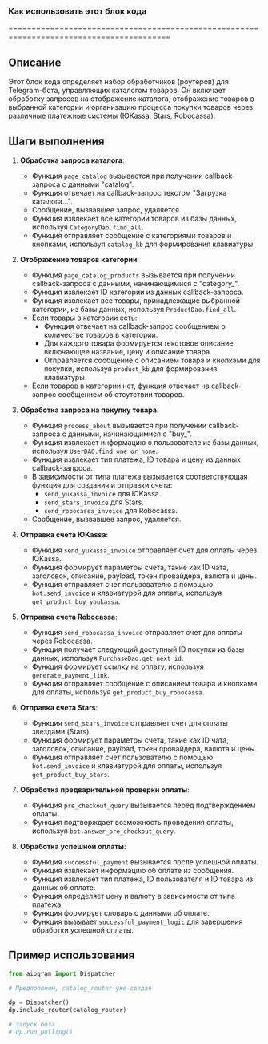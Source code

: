 ### Как использовать этот блок кода
=========================================================================================

Описание
-------------------------
Этот блок кода определяет набор обработчиков (роутеров) для Telegram-бота, управляющих каталогом товаров. Он включает обработку запросов на отображение каталога, отображение товаров в выбранной категории и организацию процесса покупки товаров через различные платежные системы (ЮKassa, Stars, Robocassa).

Шаги выполнения
-------------------------
1. **Обработка запроса каталога**:
   - Функция `page_catalog` вызывается при получении callback-запроса с данными "catalog".
   - Функция отвечает на callback-запрос текстом "Загрузка каталога...".
   - Сообщение, вызвавшее запрос, удаляется.
   - Функция извлекает все категории товаров из базы данных, используя `CategoryDao.find_all`.
   - Функция отправляет сообщение с категориями товаров и кнопками, используя `catalog_kb` для формирования клавиатуры.

2. **Отображение товаров категории**:
   - Функция `page_catalog_products` вызывается при получении callback-запроса с данными, начинающимися с "category_".
   - Функция извлекает ID категории из данных callback-запроса.
   - Функция извлекает все товары, принадлежащие выбранной категории, из базы данных, используя `ProductDao.find_all`.
   - Если товары в категории есть:
     - Функция отвечает на callback-запрос сообщением о количестве товаров в категории.
     - Для каждого товара формируется текстовое описание, включающее название, цену и описание товара.
     - Отправляется сообщение с описанием товара и кнопками для покупки, используя `product_kb` для формирования клавиатуры.
   - Если товаров в категории нет, функция отвечает на callback-запрос сообщением об отсутствии товаров.

3. **Обработка запроса на покупку товара**:
   - Функция `process_about` вызывается при получении callback-запроса с данными, начинающимися с "buy_".
   - Функция извлекает информацию о пользователе из базы данных, используя `UserDAO.find_one_or_none`.
   - Функция извлекает тип платежа, ID товара и цену из данных callback-запроса.
   - В зависимости от типа платежа вызывается соответствующая функция для создания и отправки счета:
     - `send_yukassa_invoice` для ЮKassa.
     - `send_stars_invoice` для Stars.
     - `send_robocassa_invoice` для Robocassa.
   - Сообщение, вызвавшее запрос, удаляется.

4. **Отправка счета ЮKassa**:
   - Функция `send_yukassa_invoice` отправляет счет для оплаты через ЮKassa.
   - Функция формирует параметры счета, такие как ID чата, заголовок, описание, payload, токен провайдера, валюта и цены.
   - Функция отправляет счет пользователю с помощью `bot.send_invoice` и клавиатурой для оплаты, используя `get_product_buy_youkassa`.

5. **Отправка счета Robocassa**:
   - Функция `send_robocassa_invoice` отправляет счет для оплаты через Robocassa.
   - Функция получает следующий доступный ID покупки из базы данных, используя `PurchaseDao.get_next_id`.
   - Функция формирует ссылку на оплату, используя `generate_payment_link`.
   - Функция отправляет сообщение с описанием товара и кнопками для оплаты, используя `get_product_buy_robocassa`.

6. **Отправка счета Stars**:
   - Функция `send_stars_invoice` отправляет счет для оплаты звездами (Stars).
   - Функция формирует параметры счета, такие как ID чата, заголовок, описание, payload, токен провайдера, валюта и цены.
   - Функция отправляет счет пользователю с помощью `bot.send_invoice` и клавиатурой для оплаты, используя `get_product_buy_stars`.

7. **Обработка предварительной проверки оплаты**:
   - Функция `pre_checkout_query` вызывается перед подтверждением оплаты.
   - Функция подтверждает возможность проведения оплаты, используя `bot.answer_pre_checkout_query`.

8. **Обработка успешной оплаты**:
   - Функция `successful_payment` вызывается после успешной оплаты.
   - Функция извлекает информацию об оплате из сообщения.
   - Функция извлекает тип платежа, ID пользователя и ID товара из данных об оплате.
   - Функция определяет цену и валюту в зависимости от типа платежа.
   - Функция формирует словарь с данными об оплате.
   - Функция вызывает `successful_payment_logic` для завершения обработки успешной оплаты.

Пример использования
-------------------------

```python
from aiogram import Dispatcher

# Предположим, catalog_router уже создан

dp = Dispatcher()
dp.include_router(catalog_router)

# Запуск бота
# dp.run_polling()
```